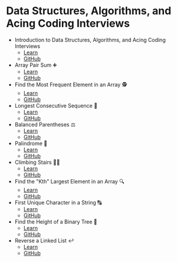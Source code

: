 # Data Structures, Algorithms, and Acing Coding Interviews
- Introduction to Data Structures, Algorithms, and Acing Coding Interviews 
  - [Learn](https://learn.firstdraft.com/lessons/330-ruby-data-structures-algorithms-intro)
  - [GitHub](https://github.com/DPI-WE/ruby-data-structures-algorithms-intro)
- Array Pair Sum ➕
  - [Learn](https://learn.firstdraft.com/lessons/331-ruby-data-structures-algorithms-two-sum)
  - [GitHub](https://github.com/DPI-WE/ruby-data-structures-algorithms-two-sum)
- Find the Most Frequent Element in an Array 🕵️
  - [Learn](https://learn.firstdraft.com/lessons/341-most-frequent-element-in-array)
  - [GitHub](https://github.com/DPI-WE/most-frequent-element-in-array)
- Longest Consecutive Sequence 🍡
  - [Learn](https://learn.firstdraft.com/lessons/335-longest-consecutive-sequence)
  - [GitHub](https://github.com/DPI-WE/longest-consecutive-sequence)
- Balanced Parentheses ⚖️
  - [Learn](https://learn.firstdraft.com/lessons/336-balanced-parentheses)
  - [GitHub](https://github.com/DPI-WE/balanced-parentheses)
- Palindrome 🔁
  - [Learn](https://learn.firstdraft.com/lessons/343-ruby-data-structures-algorithms-palindrome)
  - [GitHub](https://github.com/DPI-WE/ruby-data-structures-algorithms-palindrome)
- Climbing Stairs 🧗‍♀️
  - [Learn](https://learn.firstdraft.com/lessons/344-ruby-data-structures-algorithms-climbing-stairs)
  - [GitHub](https://github.com/DPI-WE/ruby-data-structures-algorithms-climbing-stairs)
- Find the "Kth" Largest Element in an Array 🔍
  - [Learn](https://learn.firstdraft.com/lessons/345-ruby-data-structures-algorithms-kth-largest-element)
  - [GitHub](https://github.com/DPI-WE/ruby-data-structures-algorithms-kth-largest-element)
- First Unique Character in a String 🔠
  - [Learn](https://learn.firstdraft.com/lessons/346-ruby-data-structures-algorithms-first-unique-character-in-string)
  - [GitHub](https://github.com/DPI-WE/ruby-data-structures-algorithms-first-unique-character-in-string)
- Find the Height of a Binary Tree 🌳
  - [Learn](https://learn.firstdraft.com/lessons/347-ruby-data-structures-algorithms-find-height-of-binary-tree)
  - [GitHub](https://github.com/DPI-WE/ruby-data-structures-algorithms-find-height-of-binary-tree)
- Reverse a Linked List ↩️
  - [Learn](https://learn.firstdraft.com/lessons/348-ruby-data-structures-algorithms-reverse-linked-list)
  - [GitHub](https://github.com/DPI-WE/ruby-data-structures-algorithms-reverse-linked-list)
